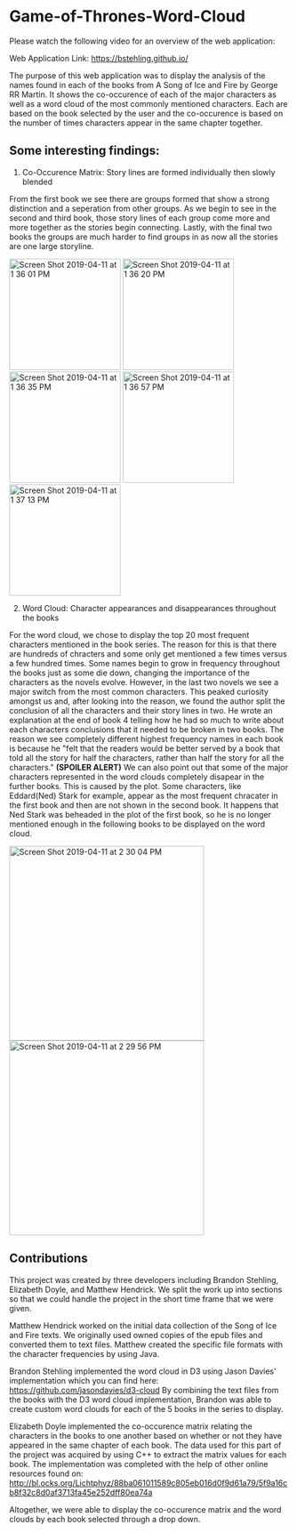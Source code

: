 # Game-of-Thrones-Word-Cloud

Please watch the following video for an overview of the web application: 


Web Application Link:
https://bstehling.github.io/

The purpose of this web application was to display the analysis of the names found in each of the books from A Song of Ice and Fire by George RR Martin. It shows the co-occurence of each of the major characters 
as well as a word cloud of the most commonly mentioned characters. Each are based on the book selected by the user and the co-occurence is based on the number of times characters appear in the same chapter together. 


## Some interesting findings: 

1. Co-Occurence Matrix: Story lines are formed individually then slowly blended

From the first book we see there are groups formed that show a strong distinction and a seperation from other groups. As we begin to see in the second and third book, those story lines of each group come more and more together as the stories begin connecting. Lastly, with the final two books the groups are much harder to find groups in as now all the stories are one large storyline. 

<img width="200" alt="Screen Shot 2019-04-11 at 1 36 01 PM" src="https://user-images.githubusercontent.com/45048090/55984756-c9e11580-5c63-11e9-8b81-88e6d8de3379.png"> <img width="200" alt="Screen Shot 2019-04-11 at 1 36 20 PM" src="https://user-images.githubusercontent.com/45048090/55985041-7e7b3700-5c64-11e9-9933-1cb5bdfd6c2c.png"> <img width="200" alt="Screen Shot 2019-04-11 at 1 36 35 PM" src="https://user-images.githubusercontent.com/45048090/55985064-8f2bad00-5c64-11e9-8920-2eb6d709ab68.png"> <img width="200" alt="Screen Shot 2019-04-11 at 1 36 57 PM" src="https://user-images.githubusercontent.com/45048090/55985091-9fdc2300-5c64-11e9-902c-186ede1749bf.png"> <img width="200" alt="Screen Shot 2019-04-11 at 1 37 13 PM" src="https://user-images.githubusercontent.com/45048090/55985096-a2d71380-5c64-11e9-9ac0-c117c616a171.png">


2. Word Cloud: Character appearances and disappearances throughout the books 

For the word cloud, we chose to display the top 20 most frequent characters mentioned in the book series. The reason for this is that there are hundreds of chracters and some only get mentioned a few times versus a few hundred times. Some names begin to grow in frequency throughout the books just as some die down, changing the importance of the characters as the novels evolve. However, in the last two novels we see a major switch from the most common characters. This peaked curiosity amongst us and, after looking into the reason, we found the author split the conclusion of all the characters and their story lines in two. He wrote an explanation at the end of book 4 telling how he had so much to write about each characters conclusions that it needed to be broken in two books. The reason we see completely different highest frequency names in each book is because he "felt that the readers would be better served by a book that told all the story for half the characters, rather than half the story for all the characters." **(SPOILER ALERT)** We can also point out that some of the major characters represented in the word clouds completely disapear in the further books. This is caused by the plot. Some characters, like Eddard(Ned) Stark for example, appear as the most frequent chracater in the first book and then are not shown in the second book. It happens that Ned Stark was beheaded in the plot of the first book, so he is no longer mentioned enough in the following books to be displayed on the word cloud.

<img width="350" alt="Screen Shot 2019-04-11 at 2 30 04 PM" src="https://user-images.githubusercontent.com/45048090/55987413-1e39c480-5c67-11e9-9d8a-addc16f3723a.png"> <img width="350" alt="Screen Shot 2019-04-11 at 2 29 56 PM" src="https://user-images.githubusercontent.com/45048090/55987418-2134b500-5c67-11e9-9f22-119c5d10f36d.png">


## Contributions

This project was created by three developers including Brandon Stehling, Elizabeth Doyle, and Matthew Hendrick. We split the work up into sections so that we could handle the project in the short time frame that we were given. 

Matthew Hendrick worked on the initial data collection of the Song of Ice and Fire texts. We originally used owned copies of the epub files and converted them to text files. Matthew created the specific file formats with the character frequencies by using Java.

Brandon Stehling implemented the word cloud in D3 using Jason Davies' implementation which you can find here: https://github.com/jasondavies/d3-cloud
By combining the text files from the books with the D3 word cloud implementation, Brandon was able to create custom word clouds for each of the 5 books in the series to display.

Elizabeth Doyle implemented the co-occurence matrix relating the characters in the books to one another based on whether or not they have appeared in the same chapter of each book. The data used for this part of the project was acquired by using C++ to extract the matrix values for each book. The implementation was completed with the help of other online resources found on: 
http://bl.ocks.org/Lichtphyz/88ba061011589c805eb016d0f9d61a79/5f9a16cb8f32c8d0af3713fa45e252dff80ea74a

Altogether, we were able to display the co-occurence matrix and the word clouds by each book selected through a drop down.
